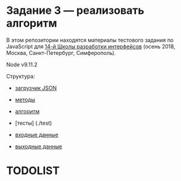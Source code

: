 # Задание 3 — реализовать алгоритм

В этом репозитории находятся материалы тестового задания по JavaScript для [14-й Школы разработки интерфейсов](https://academy.yandex.ru/events/frontend/shri_msk-2018-2) (осень 2018, Москва, Санкт-Петербург, Симферополь).

Node v9.11.2

Структура:
- [загрузчик JSON](./load.js)
- [методы](./lib.js)
- [алгоритм](./index.js)
- [тесты] (./test)

- [входные данные](./data/input.json)
- [выходные данные](./data/output.json)


# TODOLIST

